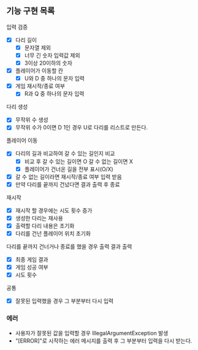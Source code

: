 ## 기능 구현 목록

입력 검증

- [x] 다리 길이
    - [x] 문자열 제외
    - [x] 너무 긴 숫자 입력값 제외
    - [x] 3이상 20이하의 숫자
- [x] 플레이어가 이동할 칸
    - [x] U와 D 중 하나의 문자 입력
- [x] 게임 재시작/종료 여부
    - [x] R과 Q 중 하나의 문자 입력

다리 생성

- [x] 무작위 수 생성
- [x] 무작위 수가 0이면 D 1인 경우 U로 다리를 리스트로 만든다.

플레이어 이동

- [x] 다리의 길과 비교하여 갈 수 있는 길인지 비교
    - [x] 비교 후 갈 수 있는 길이면 O 갈 수 없는 길이면 X
    - [x] 플레이어가 건너온 길을 전부 표시(O/X)
- [x] 갈 수 없는 길이라면 재시작/종료 여부 입력 받음
- [x] 만약 다리를 끝까지 건넜다면 결과 출력 후 종료

재시작

- [x] 재시작 할 경우에는 시도 횟수 증가
- [x] 생성한 다리는 재사용
- [x] 출력할 다리 내용은 초기화
- [x] 다리를 건넌 플레이어 위치 초기화

다리를 끝까지 건너거나 종료를 했을 경우 출력 결과 출력

- [x] 최종 게임 결과
- [x] 게임 성공 여부
- [x] 시도 횟수

공통

- [x] 잘못된 입력했을 경우 그 부분부터 다시 입력

### 에러

- 사용자가 잘못된 값을 입력할 경우 IllegalArgumentException 발생
- "[ERROR]"로 시작하는 에러 메시지를 출력 후 그 부분부터 입력을 다시 받는다.